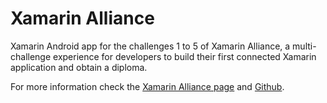 # Xamarin Alliance

Xamarin Android app for the challenges 1 to 5 of Xamarin Alliance, a multi-challenge experience for developers to build their first connected Xamarin application and obtain a diploma.

For more information check the [Xamarin Alliance page](http://www.xamarinalliance.com/) and [Github](https://github.com/msdxbelux/XamarinAlliance).

